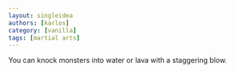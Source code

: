 ```yaml
---
layout: singleidea
authors: [karlos]
category: [vanilla]
tags: [martial arts]
---
```

You can knock monsters into water or lava with a staggering blow.
